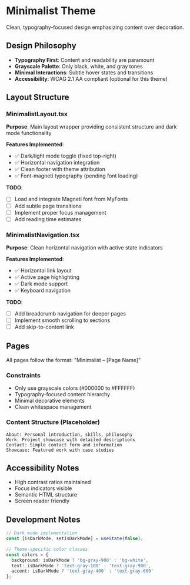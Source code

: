 
# Minimalist Theme

Clean, typography-focused design emphasizing content over decoration.

## Design Philosophy
- **Typography First**: Content and readability are paramount
- **Grayscale Palette**: Only black, white, and gray tones
- **Minimal Interactions**: Subtle hover states and transitions
- **Accessibility**: WCAG 2.1 AA compliant (optional for this theme)

## Layout Structure

### MinimalistLayout.tsx
**Purpose**: Main layout wrapper providing consistent structure and dark mode functionality

**Features Implemented**:
- ✅ Dark/light mode toggle (fixed top-right)
- ✅ Horizontal navigation integration
- ✅ Clean footer with theme attribution
- ✅ Font-magneti typography (pending font loading)

**TODO**:
- [ ] Load and integrate Magneti font from MyFonts
- [ ] Add subtle page transitions
- [ ] Implement proper focus management
- [ ] Add reading time estimates

### MinimalistNavigation.tsx
**Purpose**: Clean horizontal navigation with active state indicators

**Features Implemented**:
- ✅ Horizontal link layout
- ✅ Active page highlighting
- ✅ Dark mode support
- ✅ Keyboard navigation

**TODO**:
- [ ] Add breadcrumb navigation for deeper pages
- [ ] Implement smooth scrolling to sections
- [ ] Add skip-to-content link

## Pages
All pages follow the format: "Minimalist – [Page Name]"

### Constraints
- Only use grayscale colors (#000000 to #FFFFFF)
- Typography-focused content hierarchy
- Minimal decorative elements
- Clean whitespace management

### Content Structure (Placeholder)
```
About: Personal introduction, skills, philosophy
Work: Project showcase with detailed descriptions
Contact: Simple contact form and information
Showcase: Featured work with case studies
```

## Accessibility Notes
- High contrast ratios maintained
- Focus indicators visible
- Semantic HTML structure
- Screen reader friendly

## Development Notes
```typescript
// Dark mode implementation
const [isDarkMode, setIsDarkMode] = useState(false);

// Theme-specific color classes
const colors = {
  background: isDarkMode ? 'bg-gray-900' : 'bg-white',
  text: isDarkMode ? 'text-gray-100' : 'text-gray-900',
  accent: isDarkMode ? 'text-gray-400' : 'text-gray-600'
};
```
